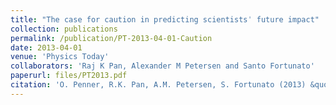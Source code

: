 ```yaml
---
title: "The case for caution in predicting scientistsˈ future impact"
collection: publications
permalink: /publication/PT-2013-04-01-Caution
date: 2013-04-01
venue: 'Physics Today'
collaborators: 'Raj K Pan, Alexander M Petersen and Santo Fortunato'
paperurl: files/PT2013.pdf
citation: 'O. Penner, R.K. Pan, A.M. Petersen, S. Fortunato (2013) &quot;The case for caution in predicting scientistsˈ future impact&quot; <i>Physics Today</i>. 66(4)'
---
```

